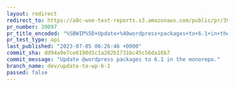 ```yaml
---
layout: redirect
redirect_to: https://a8c-woo-test-reports.s3.amazonaws.com/public/pr/39097/api/index.html
pr_number: 39097
pr_title_encoded: "%5BWIP%5D+Update+%40wordpress+packages+to+6.1+in+the+monorepo."
pr_test_type: api
last_published: "2023-07-05 06:26:46 +0000"
commit_sha: dd94a9e7ce6190d1c1a282b1731bc45c56da16b7
commit_message: "Update @wordpress packages to 6.1 in the monorepo."
branch_name: dev/update-to-wp-6-1
passed: false
---
```

